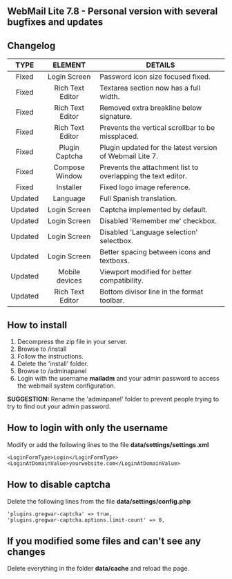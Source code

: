 ## WebMail Lite 7.8 - Personal version with several bugfixes and updates

## Changelog

TYPE | ELEMENT | DETAILS
:---: | :---: | --- |
Fixed | Login Screen | Password icon size focused fixed.
Fixed | Rich Text Editor | Textarea section now has a full width.
Fixed | Rich Text Editor | Removed extra breakline below signature.
Fixed | Rich Text Editor | Prevents the vertical scrollbar to be missplaced.
Fixed | Plugin Captcha | Plugin updated for the latest version of Webmail Lite 7.
Fixed | Compose Window | Prevents the attachment list to overlapping the text editor.
Fixed | Installer | Fixed logo image reference.
Updated | Language | Full Spanish translation.
Updated | Login Screen | Captcha implemented by default.
Updated | Login Screen | Disabled 'Remember me' checkbox.
Updated | Login Screen | Disabled 'Language selection' selectbox.
Updated | Login Screen | Better spacing between icons and textboxs.
Updated | Mobile devices | Viewport modified for better compatibility.
Updated | Rich Text Editor | Bottom divisor line in the format toolbar.

## How to install

1) Decompress the zip file in your server.
2) Browse to /install
3) Follow the instructions.
4) Delete the 'install' folder.
5) Browse to /adminapanel
6) Login with the username **mailadm** and your admin password to access the webmail system configuration.

**SUGGESTION:** Rename the 'adminpanel' folder to prevent people trying to try to find out your admin password.

## How to login with only the username

Modify or add the following lines to the file **data/settings/settings.xml**

```
<LoginFormType>Login</LoginFormType>
<LoginAtDomainValue>yourwebsite.com</LoginAtDomainValue>
```

## How to disable captcha

Delete the following lines from the file **data/settings/config.php**

```
'plugins.gregwar-captcha' => true,
'plugins.gregwar-captcha.options.limit-count' => 0,
```

## If you modified some files and can't see any changes

Delete everything in the folder **data/cache** and reload the page.
